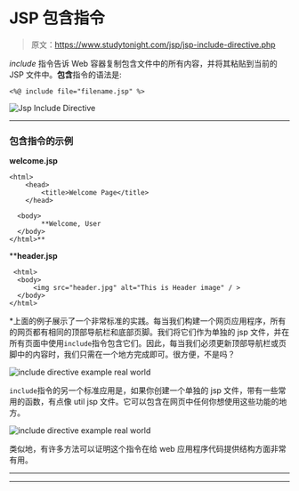 # JSP 包含指令

> 原文：<https://www.studytonight.com/jsp/jsp-include-directive.php>

*include* 指令告诉 Web 容器复制包含文件中的所有内容，并将其粘贴到当前的 JSP 文件中。**包含**指令的语法是:

```
<%@ include file="filename.jsp" %> 
```

![Jsp Include Directive](../Images/6e42fe43bf9368f4729faa5fe3d83c12.png)

* * *

### 包含指令的示例

**welcome.jsp**

```
<html>
    <head>
        <title>Welcome Page</title>
    </head>

  <body>
        **Welcome, User
  </body>
</html>** 
```

 ****header.jsp**

```
 <html>
  <body>
      <img src="header.jpg" alt="This is Header image" / >  
  </body>
</html> 
```

 *上面的例子展示了一个非常标准的实践。每当我们构建一个网页应用程序，所有的网页都有相同的顶部导航栏和底部页脚。我们将它们作为单独的 jsp 文件，并在所有页面中使用`include`指令包含它们。因此，每当我们必须更新顶部导航栏或页脚中的内容时，我们只需在一个地方完成即可。很方便，不是吗？

![include directive example real world](../Images/430cceb59919a87ff1e02031d37c66bb.png)

`include`指令的另一个标准应用是，如果你创建一个单独的 jsp 文件，带有一些常用的函数，有点像 util jsp 文件。它可以包含在网页中任何你想使用这些功能的地方。

![include directive example real world](../Images/1893bc9c0ba4d5f367b4797232ff27b1.png)

类似地，有许多方法可以证明这个指令在给 web 应用程序代码提供结构方面非常有用。

* * *

* * ****